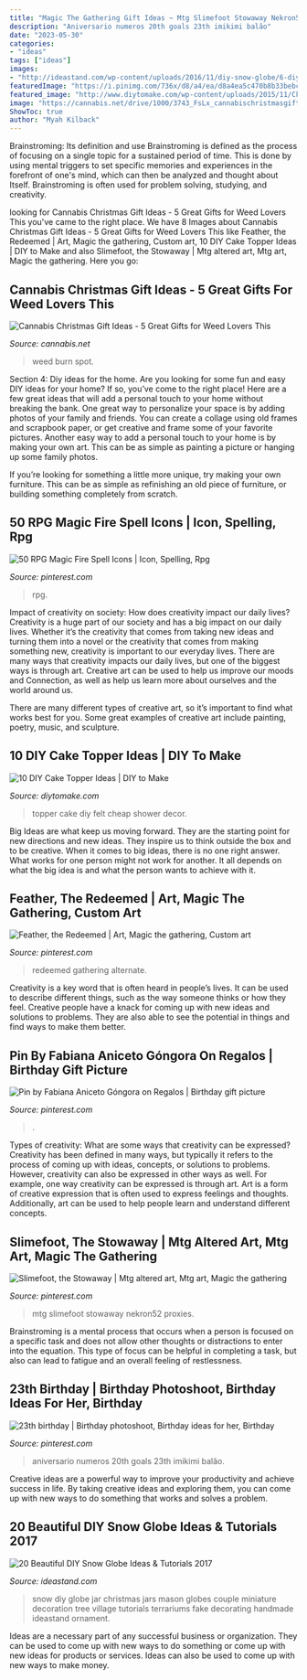 ```yaml
---
title: "Magic The Gathering Gift Ideas ~ Mtg Slimefoot Stowaway Nekron52 Proxies"
description: "Aniversario numeros 20th goals 23th imikimi balão"
date: "2023-05-30"
categories:
- "ideas"
tags: ["ideas"]
images:
- "http://ideastand.com/wp-content/uploads/2016/11/diy-snow-globe/6-diy-snow-globe-ideas.jpg"
featuredImage: "https://i.pinimg.com/736x/d8/a4/ea/d8a4ea5c470b8b33bebc94370aaf624d--birthday-makeup--birthday.jpg"
featured_image: "http://www.diytomake.com/wp-content/uploads/2015/11/Ckae-Topper-Felt.jpg"
image: "https://cannabis.net/drive/1000/3743_FsLx_cannabischristmasgifts.jpg?width=800"
ShowToc: true
author: "Myah Kilback"
---
```



Brainstroming: Its definition and use
Brainstroming is defined as the process of focusing on a single topic for a sustained period of time. This is done by using mental triggers to set specific memories and experiences in the forefront of one's mind, which can then be analyzed and thought about Itself. Brainstroming is often used for problem solving, studying, and creativity.

	

		
looking for Cannabis Christmas Gift Ideas - 5 Great Gifts for Weed Lovers This you've came to the right place. We have 8 Images about Cannabis Christmas Gift Ideas - 5 Great Gifts for Weed Lovers This like Feather, the Redeemed | Art, Magic the gathering, Custom art, 10 DIY Cake Topper Ideas | DIY to Make and also Slimefoot, the Stowaway | Mtg altered art, Mtg art, Magic the gathering. Here you go:
		
    
## Cannabis Christmas Gift Ideas - 5 Great Gifts For Weed Lovers This

<img loading=lazy src="https://cannabis.net/drive/1000/3743_FsLx_cannabischristmasgifts.jpg?width=800" onerror="this.onerror=null;this.src='https://tse4.mm.bing.net/th?id=OIP.LY0wMq6pDviT04T7I8PPpAHaHM&amp;pid=15.1';" alt="Cannabis Christmas Gift Ideas - 5 Great Gifts for Weed Lovers This">

_Source: cannabis.net_

>weed burn spot. 

	

Section 4: Diy ideas for the home.
Are you looking for some fun and easy DIY ideas for your home? If so, you’ve come to the right place! Here are a few great ideas that will add a personal touch to your home without breaking the bank.
One great way to personalize your space is by adding photos of your family and friends. You can create a collage using old frames and scrapbook paper, or get creative and frame some of your favorite pictures. Another easy way to add a personal touch to your home is by making your own art. This can be as simple as painting a picture or hanging up some family photos.

If you’re looking for something a little more unique, try making your own furniture. This can be as simple as refinishing an old piece of furniture, or building something completely from scratch.

    
## 50 RPG Magic Fire Spell Icons | Icon, Spelling, Rpg

<img loading=lazy src="https://i.pinimg.com/736x/ef/20/2d/ef202d12731dab959af62447b1d4d2b9.jpg" onerror="this.onerror=null;this.src='https://tse2.mm.bing.net/th?id=OIP.7xRMa8yXlW6nI7BgwuQnzAHaIy&amp;pid=15.1';" alt="50 RPG Magic Fire Spell Icons | Icon, Spelling, Rpg">

_Source: pinterest.com_

>rpg. 

	

Impact of creativity on society: How does creativity impact our daily lives?
Creativity is a huge part of our society and has a big impact on our daily lives. Whether it’s the creativity that comes from taking new ideas and turning them into a novel or the creativity that comes from making something new, creativity is important to our everyday lives.
There are many ways that creativity impacts our daily lives, but one of the biggest ways is through art. Creative art can be used to help us improve our moods and Connection, as well as help us learn more about ourselves and the world around us.

There are many different types of creative art, so it’s important to find what works best for you. Some great examples of creative art include painting, poetry, music, and sculpture.

    
## 10 DIY Cake Topper Ideas | DIY To Make

<img loading=lazy src="http://www.diytomake.com/wp-content/uploads/2015/11/Ckae-Topper-Felt.jpg" onerror="this.onerror=null;this.src='https://tse4.mm.bing.net/th?id=OIP.K3mwCwLJlZwzgahqPmQCXgHaLH&amp;pid=15.1';" alt="10 DIY Cake Topper Ideas | DIY to Make">

_Source: diytomake.com_

>topper cake diy felt cheap shower decor. 

	

Big Ideas are what keep us moving forward. They are the starting point for new directions and new ideas. They inspire us to think outside the box and to be creative. When it comes to big ideas, there is no one right answer. What works for one person might not work for another. It all depends on what the big idea is and what the person wants to achieve with it.

    
## Feather, The Redeemed | Art, Magic The Gathering, Custom Art

<img loading=lazy src="https://i.pinimg.com/736x/a1/99/fe/a199fe795bb3920a95fcebb3f36183e2.jpg" onerror="this.onerror=null;this.src='https://tse1.mm.bing.net/th?id=OIP.G9w7ya23erYkU4AF0JcUeQHaKW&amp;pid=15.1';" alt="Feather, the Redeemed | Art, Magic the gathering, Custom art">

_Source: pinterest.com_

>redeemed gathering alternate. 

	

Creativity is a key word that is often heard in people’s lives. It can be used to describe different things, such as the way someone thinks or how they feel. Creative people have a knack for coming up with new ideas and solutions to problems. They are also able to see the potential in things and find ways to make them better.

    
## Pin By Fabiana Aniceto Góngora On Regalos | Birthday Gift Picture

<img loading=lazy src="https://i.pinimg.com/736x/fa/e9/35/fae935ddfacbefbcfbf596f0bc26e41b.jpg" onerror="this.onerror=null;this.src='https://tse1.mm.bing.net/th?id=OIP.MRKDHNGwNjA96N_RTW-IrwHaNL&amp;pid=15.1';" alt="Pin by Fabiana Aniceto Góngora on Regalos | Birthday gift picture">

_Source: pinterest.com_

>. 

	

Types of creativity: What are some ways that creativity can be expressed?
Creativity has been defined in many ways, but typically it refers to the process of coming up with ideas, concepts, or solutions to problems. However, creativity can also be expressed in other ways as well. For example, one way creativity can be expressed is through art. Art is a form of creative expression that is often used to express feelings and thoughts. Additionally, art can be used to help people learn and understand different concepts.

    
## Slimefoot, The Stowaway | Mtg Altered Art, Mtg Art, Magic The Gathering

<img loading=lazy src="https://i.pinimg.com/736x/af/4b/61/af4b61be9fd0beb7ad91c1bb35ce1f40.jpg" onerror="this.onerror=null;this.src='https://tse2.mm.bing.net/th?id=OIP.r3pZ09BbcU4ioM7kLlcNGgHaKW&amp;pid=15.1';" alt="Slimefoot, the Stowaway | Mtg altered art, Mtg art, Magic the gathering">

_Source: pinterest.com_

>mtg slimefoot stowaway nekron52 proxies. 

	

Brainstroming is a mental process that occurs when a person is focused on a specific task and does not allow other thoughts or distractions to enter into the equation. This type of focus can be helpful in completing a task, but also can lead to fatigue and an overall feeling of restlessness.

    
## 23th Birthday | Birthday Photoshoot, Birthday Ideas For Her, Birthday

<img loading=lazy src="https://i.pinimg.com/736x/d8/a4/ea/d8a4ea5c470b8b33bebc94370aaf624d--birthday-makeup--birthday.jpg" onerror="this.onerror=null;this.src='https://tse4.mm.bing.net/th?id=OIP.RoBZ2uLKsLcEG8fXjpIasQHaJ3&amp;pid=15.1';" alt="23th birthday | Birthday photoshoot, Birthday ideas for her, Birthday">

_Source: pinterest.com_

>aniversario numeros 20th goals 23th imikimi balão. 

	

Creative ideas are a powerful way to improve your productivity and achieve success in life. By taking creative ideas and exploring them, you can come up with new ways to do something that works and solves a problem.

    
## 20 Beautiful DIY Snow Globe Ideas &amp; Tutorials 2017

<img loading=lazy src="http://ideastand.com/wp-content/uploads/2016/11/diy-snow-globe/6-diy-snow-globe-ideas.jpg" onerror="this.onerror=null;this.src='https://tse3.mm.bing.net/th?id=OIP.iOgYgGKr3wkNluCGUSy16QHaLG&amp;pid=15.1';" alt="20 Beautiful DIY Snow Globe Ideas &amp; Tutorials 2017">

_Source: ideastand.com_

>snow diy globe jar christmas jars mason globes couple miniature decoration tree village tutorials terrariums fake decorating handmade ideastand ornament. 

	

Ideas are a necessary part of any successful business or organization. They can be used to come up with new ways to do something or come up with new ideas for products or services. Ideas can also be used to come up with new ways to make money.


